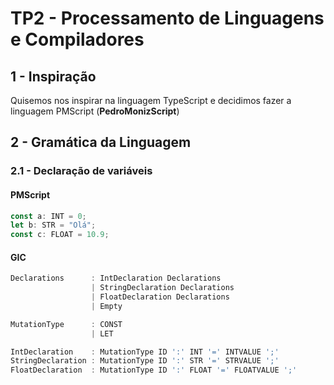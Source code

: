 # TP2 - Processamento de Linguagens e Compiladores

## 1 - Inspiração

Quisemos nos inspirar na linguagem TypeScript e decidimos fazer a linguagem PMScript (**PedroMonizScript**)

## 2 - Gramática da Linguagem

### 2.1 - Declaração de variáveis

#### **PMScript**

```ts
const a: INT = 0;
let b: STR = "Olá";
const c: FLOAT = 10.9;
```

#### **GIC**

```ts
Declarations      : IntDeclaration Declarations
                  | StringDeclaration Declarations
                  | FloatDeclaration Declarations
                  | Empty

MutationType      : CONST
                  | LET

IntDeclaration    : MutationType ID ':' INT '=' INTVALUE ';'
StringDeclaration : MutationType ID ':' STR '=' STRVALUE ';'
FloatDeclaration  : MutationType ID ':' FLOAT '=' FLOATVALUE ';'
```
